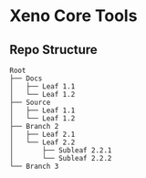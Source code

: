 # Xeno Core Tools


## Repo Structure 

```
Root
├── Docs
│   ├── Leaf 1.1
│   └── Leaf 1.2
├── Source
│   ├── Leaf 1.1
│   └── Leaf 1.2
├── Branch 2
│   ├── Leaf 2.1
│   └── Leaf 2.2
│       ├── Subleaf 2.2.1
│       └── Subleaf 2.2.2
└── Branch 3

```




